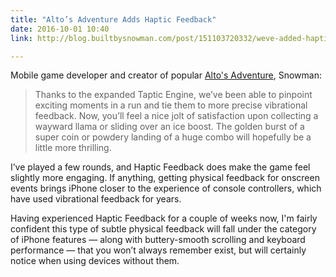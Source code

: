 ```yaml
---
title: "Alto’s Adventure Adds Haptic Feedback"
date: 2016-10-01 10:40
link: http://blog.builtbysnowman.com/post/151103720332/weve-added-haptic-feedback-to-altos-adventure

---
```


Mobile game developer and creator of popular [Alto's Adventure][alto], Snowman: 

> Thanks to the expanded Taptic Engine, we’ve been able to pinpoint exciting moments in a run and tie them to more precise vibrational feedback. Now, you’ll feel a nice jolt of satisfaction upon collecting a wayward llama or sliding over an ice boost. The golden burst of a super coin or powdery landing of a huge combo will hopefully be a little more thrilling.

I’ve played a few rounds, and Haptic Feedback does make the game feel slightly more engaging. If anything, getting physical feedback for onscreen events brings iPhone closer to the experience of console controllers, which have used vibrational feedback for years. 

Having experienced Haptic Feedback for a couple of weeks now, I'm fairly confident this type of subtle physical feedback will fall under the category of iPhone features — along with buttery-smooth scrolling and keyboard performance — that you won’t always remember exist, but will certainly notice when using devices without them. 

[alto]: http://altosadventure.com